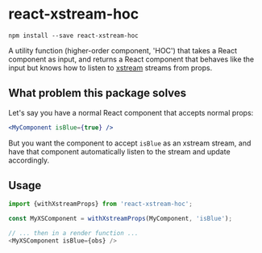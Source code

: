 # react-xstream-hoc

```
npm install --save react-xstream-hoc
```

A utility function (higher-order component, 'HOC') that takes a React component as input, and returns a React component that behaves like the input but knows how to listen to [xstream](https://github.com/staltz/xstream) streams from props.

## What problem this package solves

Let's say you have a normal React component that accepts normal props:

```jsx
<MyComponent isBlue={true} />
```

But you want the component to accept `isBlue` as an xstream stream, and have that component automatically listen to the stream and update accordingly.

## Usage

```js
import {withXstreamProps} from 'react-xstream-hoc';

const MyXSComponent = withXstreamProps(MyComponent, 'isBlue');

// ... then in a render function ...
<MyXSComponent isBlue={obs} />
```
